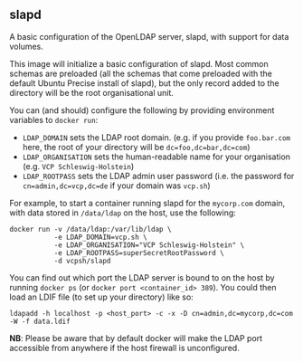 ## slapd

A basic configuration of the OpenLDAP server, slapd, with support for data
volumes.

This image will initialize a basic configuration of slapd. Most common schemas
are preloaded (all the schemas that come preloaded with the default Ubuntu
Precise install of slapd), but the only record added to the directory will be
the root organisational unit.

You can (and should) configure the following by providing environment variables
to `docker run`:

- `LDAP_DOMAIN` sets the LDAP root domain. (e.g. if you provide `foo.bar.com`
  here, the root of your directory will be `dc=foo,dc=bar,dc=com`)
- `LDAP_ORGANISATION` sets the human-readable name for your organisation (e.g.
  `VCP Schleswig-Holstein`)
- `LDAP_ROOTPASS` sets the LDAP admin user password (i.e. the password for
  `cn=admin,dc=vcp,dc=de` if your domain was `vcp.sh`)

For example, to start a container running slapd for the `mycorp.com` domain,
with data stored in `/data/ldap` on the host, use the following:

    docker run -v /data/ldap:/var/lib/ldap \
               -e LDAP_DOMAIN=vcp.sh \
               -e LDAP_ORGANISATION="VCP Schleswig-Holstein" \
               -e LDAP_ROOTPASS=superSecretRootPassword \
               -d vcpsh/slapd

You can find out which port the LDAP server is bound to on the host by running
`docker ps` (or `docker port <container_id> 389`). You could then load an LDIF
file (to set up your directory) like so:

    ldapadd -h localhost -p <host_port> -c -x -D cn=admin,dc=mycorp,dc=com -W -f data.ldif

**NB**: Please be aware that by default docker will make the LDAP port
accessible from anywhere if the host firewall is unconfigured.
